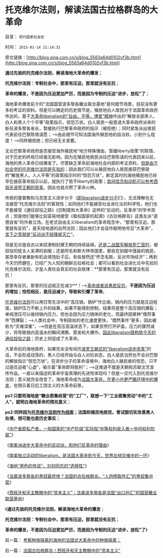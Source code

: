 # 托克维尔法则，解读法国古拉格群岛的大革命

目录： `现代国家社会史` 

时间： `2015-01-14 21:14:31` 

原文链接：[http://blog.sina.com.cn/s/blog_5563a64d0102vf3b.html](http://blog.sina.com.cn/s/blog_5563a64d0102vf3b.html)

**通过先验的托克维尔法则，解读海地大革命的爆发**；

**托克维尔法则：专制社会中，那里有压迫，那里就没有反抗**；

**革命的爆发，不是因为压迫更加严厉，而是因为专制的压迫“进步，放松”了**；

海地革命爆发前夕的“法国国营波多黎各糖业联合基地”是何细节场景，目前没有更多的考证的资料。但是可以确定的历史情节是，殖民地白人居民对于法国革命政府传达的，基于[大革命liberalism的“自由，平等，博爱”精神](../../../2015/1/3/老式自由主义者以为革命大炮一响，就能黄金万两.md)作出的“解放全部黑人，白人和黑人个个平等”政策指示，惊恐万状。白人居民一般恳请大革命政府派来的新任波多黎各省长，暂缓执行巴黎革命政府的指示（被拒绝）；同时紧急派出居民代表前往巴黎陈情请愿；——>由此细节可知法国海外殖民地的自治权，小到什么程度！——>同样被拒绝；但已经无关紧要。

无论巴黎革命政府是否接受海外殖民地“地方特殊理由，暂缓liberty政策”的陈情，对于历史的终局已经毫无影响。因为在殖民地居民派往巴黎陈请的代表回来以前，海地的黑人革命已经爆发了。尽管缺乏革命前海地社会内部的考证资料，[但是由于社会学的托克维尔法则是先验的](../../../2014/12/25/南北美洲独立运动的截然不同，及托克维尔法则.md)；因此我们可以从殖民地白人居民接获巴黎政府“解放黑人，人人平等”的政策指示时的“惊恐万状”，断定其时的海地殖民地已经早在接获革命指示以前，就执行了若干liberty的政策；[其间信念和动机可以参考西班牙波旁王朝的改革](../../../2014/12/24/比法国大革命更为开明进步的波旁王朝及其改革.md)。因此也就点燃了革命火种。

传统的基督教和马克思主义进步分子（[即liberalism进步分子](../../../2015/1/7/大革命是反人类性质的邪恶运动；.md)们），无法理解也无法接受“托克维尔法则”的客观性；如同他们不能接受社会进化论的科学性，他们也不能接受《通往奴役之路》《旧制度和大革命》这样的“反动的，反革命”的学术观点；但是他们能够比较容易地接受《极权国家的起源》《古拉格群岛》这类左派“道德自省”的作者立场。在老式自由主义liberalism的革命观念中，“那里有压迫，那里就有反抗”，是天经地道的自然法则；因此他们才会自作聪明地号召“大革命”，[言下之意就是“反动派不投降就灭亡](../../../2009/5/8/妖魔化敌视与铁板一块.md)”。

但是无论是自古以来奴隶制封建王朝的持续延绵，[还是二战盟军解放死亡营时](../../../2011/9/4/英法“绥靖”希特勒难以深责；为什么会出现集中营和死亡营？.md)，被奴役的犹太人呆滞的驯服；还是阿毛和斯大林帝国里，那些在驯服中饿毙的贱民，甚至幸存者重新有机会填饱肚子后，有些居然还“怀念毛斯，反对市场经济”；再到今天仍然健在，已经广为人知的朝鲜古拉格社会；都可以看到社会进化论中先验的托克维尔法则，才是人类社会真实的社会规律：**那里有压迫，那里就没有反抗！

那里有反抗，那里的压迫就正在减少**！——>[革命或者说愚民反抗](../../../2009/8/24/那里有压迫，那里就没有反抗.md)，**不是因为压迫的增加；恰恰相反，是压迫减少，导致和引爆了革命**。

[托克维尔法则](../../../2014/12/25/南北美洲独立运动的截然不同，及托克维尔法则.md)可以用日常生活中的“高压锅，锅炉”作比喻，锅内的压力就是压迫程度。锅炉压力不断上升的结果，如果不能得到控制，结果将是整个高压锅的爆裂；单纯泄压可以维持锅内压力，但也会因为压力锅体的老化，而最终因某种“偶然事件”而爆裂；——>人类社会中，专制政权的老化速度更快，“偶然事件”更多，因此被称为“灾难深重”，——>但是在高压高温状态下，如果贸然打开炉盖，压力的骤然减少，将导致锅内高温水的瞬间沸腾、蒸发和大爆作。[因此liberalism既构筑今天的通往奴役之路](../../../2015/1/3/老式自由主义者以为革命大炮一响，就能黄金万两.md)；历史上则促成了大革命。

大革命前的海地政府，如果完全没有经历[波旁王朝式的“liberalism进步改革”](../../../2014/12/24/比法国大革命更为开明进步的波旁王朝及其改革.md)的话，不会形成动荡的，黑人已经开始与白人对抗状态，白人居民当然也不会对巴黎的解放指示“惊恐万状”。在进步分子的革命语境中，海地白人殖民者的惊恐，只不过是压迫者“心虚”，喻示着“革命即将胜利”；——>这难道不就是天朝和苏联文艺宣传作品，一直以来描述的革命宇宙真理的先进性体现吗？但是一旦代入到托克维尔法则；意义就完全改变了。海地革命成为[法国大革命，在更小也更严酷环境中的爆发](../../../2015/1/7/大革命是反人类性质的邪恶运动；.md)，也预示着日后工团主义的大革命前景。

**ps1:只要将海地是“糖业密集经营”的“工厂”，联想一下“工业密集劳动”中的“工人”，就明白海地革命的预兆意义**；

**ps2:同样因为[托克维尔法则作为线索](../../../2014/4/28/托克维尔法则，《旧制度和大革命》中的《君主论》.md)；法国和殖民地居民，曾试图切实改善黑人处境，很可能也是历史事实**；

《[中产者即私产者，一般国家的“中产阶级”实际指“中等权利收入者＝中间权利阶层”](../../../2015/1/8/社会主义应对严重危机；资本主义蓄养综合国力；.md)》

《[南美洲进步大革命中的反动派，和他们反革命的理由](../../../2015/1/9/南美洲进步大革命中的反动派，和他们反革命的理由.md)》

《[南美独立运动的liberalism，是法国大革命到今天，世界左倾灾难中的一环](../../../2015/1/10/进步分子的共同错误，南美独立运动的liberalism.md)》

《[海地“黑色的传说”，刘仰同志的“选择性”](../../../2015/1/11/海地“黑色的传说”，刘仰同志的“选择性”.md)》

《[法属波多黎各的黑奴最悲惨？法国的古拉格群岛，“人肉榨取外汇”的黑奴集中营](../../../2015/1/12/为什么法属波多黎各的黑奴最悲惨？法国的古拉格群岛!.md)》

《[西班牙和天主教眼中的“资本主义”；法属波多黎各是法国“出口创汇”的国营糖业联营基地](../../../2015/1/13/法国古拉格群岛！西班牙和天主教眼中的“资本主义”.md)》

《**通过先验的托克维尔法则，解读海地大革命的爆发**；

**托克维尔法则：专制社会中，那里有压迫，那里就没有反抗**；

**革命的爆发，不是因为压迫更加严厉，而是因为专制的压迫“进步，放松”了**》

前一篇： [考察种族隔离的海地的法国式大革命中的种族隔离；](../../../2015/1/19/考察种族隔离的海地的法国式大革命中的种族隔离；.md)

后一篇： [法国古拉格群岛！西班牙和天主教眼中的“资本主义”](../../../2015/1/13/法国古拉格群岛！西班牙和天主教眼中的“资本主义”.md)

